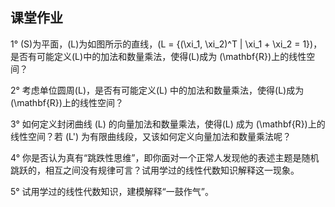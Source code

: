 ## 课堂作业

1° \(S\)为平面，\(L\)为如图所示的直线，\(L = \{(\xi_1, \xi_2)^T | \xi_1 + \xi_2 = 1\}\)，是否有可能定义\(L\)中的加法和数量乘法，使得\(L\)成为 \(\mathbf{R}\)上的线性空间？

2° 考虑单位圆周\(L\)，是否有可能定义\(L\) 中的加法和数量乘法，使得\(L\)成为\(\mathbf{R}\)上的线性空间？

3° 如何定义封闭曲线 \(L\) 的向量加法和数量乘法，使得\(L\) 成为 \(\mathbf{R}\)上的线性空间？若 \(L'\) 为有限曲线段，又该如何定义向量加法和数量乘法呢？

4° 你是否认为真有“跳跌性思维”，即你面对一个正常人发现他的表述主题是随机跳跃的，相互之间没有规律可言？试用学过的线性代数知识解释这一现象。

5° 试用学过的线性代数知识，建模解释“一鼓作气”。